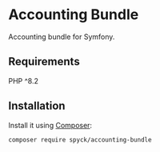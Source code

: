 # Accounting Bundle

Accounting bundle for Symfony.

## Requirements
PHP ^8.2

## Installation
Install it using [Composer](https://getcomposer.org/):

```sh
composer require spyck/accounting-bundle
```
